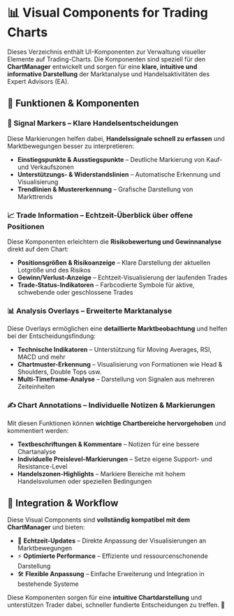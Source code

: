 # 📊 Visual Components for Trading Charts

Dieses Verzeichnis enthält UI-Komponenten zur Verwaltung visueller Elemente auf Trading-Charts. Die Komponenten sind speziell für den **ChartManager** entwickelt und sorgen für eine **klare, intuitive und informative Darstellung** der Marktanalyse und Handelsaktivitäten des Expert Advisors (EA).

## 🚀 Funktionen & Komponenten

### 🔹 Signal Markers – Klare Handelsentscheidungen
Diese Markierungen helfen dabei, **Handelssignale schnell zu erfassen** und Marktbewegungen besser zu interpretieren:
- **Einstiegspunkte & Ausstiegspunkte** – Deutliche Markierung von Kauf- und Verkaufszonen
- **Unterstützungs- & Widerstandslinien** – Automatische Erkennung und Visualisierung
- **Trendlinien & Mustererkennung** – Grafische Darstellung von Markttrends

### 📈 Trade Information – Echtzeit-Überblick über offene Positionen
Diese Komponenten erleichtern die **Risikobewertung und Gewinnanalyse** direkt auf dem Chart:
- **Positionsgrößen & Risikoanzeige** – Klare Darstellung der aktuellen Lotgröße und des Risikos
- **Gewinn/Verlust-Anzeige** – Echtzeit-Visualisierung der laufenden Trades
- **Trade-Status-Indikatoren** – Farbcodierte Symbole für aktive, schwebende oder geschlossene Trades

### 📊 Analysis Overlays – Erweiterte Marktanalyse
Diese Overlays ermöglichen eine **detaillierte Marktbeobachtung** und helfen bei der Entscheidungsfindung:
- **Technische Indikatoren** – Unterstützung für Moving Averages, RSI, MACD und mehr
- **Chartmuster-Erkennung** – Visualisierung von Formationen wie Head & Shoulders, Double Tops usw.
- **Multi-Timeframe-Analyse** – Darstellung von Signalen aus mehreren Zeiteinheiten

### ✍️ Chart Annotations – Individuelle Notizen & Markierungen
Mit diesen Funktionen können **wichtige Chartbereiche hervorgehoben** und kommentiert werden:
- **Textbeschriftungen & Kommentare** – Notizen für eine bessere Chartanalyse
- **Individuelle Preislevel-Markierungen** – Setze eigene Support- und Resistance-Level
- **Handelszonen-Highlights** – Markiere Bereiche mit hohem Handelsvolumen oder speziellen Bedingungen

## 🔗 Integration & Workflow
Diese Visual Components sind **vollständig kompatibel mit dem ChartManager** und bieten:
- 🔄 **Echtzeit-Updates** – Direkte Anpassung der Visualisierungen an Marktbewegungen
- ⚡ **Optimierte Performance** – Effiziente und ressourcenschonende Darstellung
- 🛠 **Flexible Anpassung** – Einfache Erweiterung und Integration in bestehende Systeme

Diese Komponenten sorgen für eine **intuitive Chartdarstellung** und unterstützen Trader dabei, schneller fundierte Entscheidungen zu treffen. 🚀
